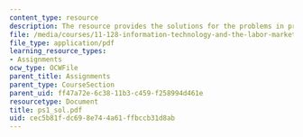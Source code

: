 ```yaml
---
content_type: resource
description: The resource provides the solutions for the problems in problem set 1.
file: /media/courses/11-128-information-technology-and-the-labor-market-spring-2005/cec5b81fdc698e744a61ffbccb31d8ab_ps1_sol.pdf
file_type: application/pdf
learning_resource_types:
- Assignments
ocw_type: OCWFile
parent_title: Assignments
parent_type: CourseSection
parent_uid: ff47a72e-6c38-11b3-c459-f258994d461e
resourcetype: Document
title: ps1_sol.pdf
uid: cec5b81f-dc69-8e74-4a61-ffbccb31d8ab
---
```

